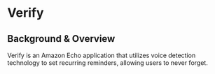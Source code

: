 # Verify

## Background & Overview

Verify is an Amazon Echo application that utilizes voice detection technology to set recurring reminders, allowing users to never forget.   
